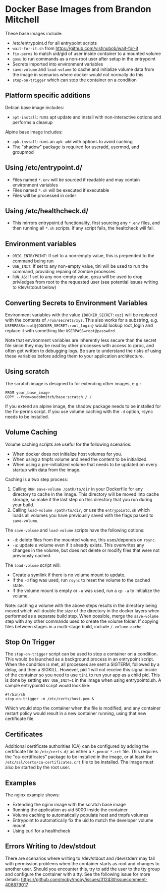 # Docker Base Images from Brandon Mitchell

These base images include:

- /etc/entrypoint.d for all entrypoint scripts
- `wait-for-it.sh` from https://github.com/vishnubob/wait-for-it
- `fix-perms` to match uid/gid of user inside container to a mounted volume
- `gosu` to run commands as a non-root user after setup in the entrypoint
- Secrets imported into environment variables 
- `save-volume` and `load-volume` to cache and initialize volume data from the
  image in scenarios where docker would not normally do this
- `stop-on-trigger` which can stop the container on a condition

## Platform specific additions

Debian base image includes:

- `apt-install`: runs apt update and install with non-interactive options and
  performs a cleanup

Alpine base image includes:

- `apk-install`: runs an `apk add` with options to avoid caching
- The "shadow" package is required for useradd, usermod, and groupmod

## Using /etc/entrypoint.d/

- Files named `*.env` will be sourced if readable and may contain environment
  variables
- Files named `*.sh` will be executed if executable
- Files will be processed in order

## Using /etc/healthcheck.d/

- This mirrors entrypoint.d functionality, first sourcing any `*.env` files,
  and then running all `*.sh` scripts. If any script fails, the healtcheck
  will fail.

## Environment variables

- `ORIG_ENTRYPOINT`: If set to a non-empty value, this is prepended to the
  command being run
- `USE_INIT`: If set to any non-empty value, tini will be used to run the
  command, providing repaing of zombie processes
- `RUN_AS`: If set to any non-empty value, gosu will be used to drop privledges
  from root to the requested user (see potential issues writing to /dev/stdout
  below)

## Converting Secrets to Environment Variables

Environment variables with the value `{DOCKER_SECRET:xyz}` will be replaced
with the contents of `/run/secrets/xyz`. This also works for a substring,
e.g. `USERPASS=root@{DOCKER_SECRET:root_login}` would lookup root_login
and replace it with something like `USERPASS=root@passw0rd`.

Note that environment variables are inherently less secure than the secret file
since they may be read by other processes with access to /proc, and often get
written to debugging logs. Be sure to understand the risks of using these
variables before adding them to your application architecture.

## Using scratch

The scratch image is designed to for extending other images, e.g.:

```
FROM your_base_image
COPY --from=sudobmitch/base:scratch / /
```

If you extend an alpine image, the shadow package needs to be installed for
the fix-perms script. If you use volume caching with the `-d` option, rsync
needs to be installed.

## Volume Caching

Volume caching scripts are useful for the following scenarios:

- When docker does not initialize host volumes for you.
- When using a tmpfs volume and need the content to be initialized.
- When using a pre-initialized volume that needs to be updated on every startup
  with data from the image.

Caching is a two step process:

1. Calling `RUN save-volume /path/to/dir` in your Dockerfile for any directory
   to cache in the image. This directory will be moved into cache storage,
   so make it the last step on this directory that you run during your build.
2. Calling `load-volume /path/to/dir`, or use the `entrypointd.sh` which loads
   all volumes you have previously saved with the flags passed to `save-volume`.

The `save-volume` and `load-volume` scripts have the following options:

- `-d`: delete files from the mounted volume, this uses/depends on `rsync`.
- `-u`: update a volume even if it already exists. This overwrites any changes
  in the volume, but does not delete or modify files that were not previously
  cached.

The `load-volume` script will:

- Create a symlink if there is no volume mount to update.
- If the `-d` flag was used, run `rsync` to reset the volume to the cached
  state.
- If the volume mount is empty or `-u` was used, run a `cp -a` to initialize
  the volume.

Note: caching a volume with the above steps results in the directory being
moved which will double the size of the directory in the docker layers when
performed as a separate build step. When possible, merge the `save-volume`
step with any other commands used to create the volume folder. If copying
files between stages in a multi-stage build, include `/.volume-cache`.

## Stop On Trigger

The `stop-on-trigger` script can be used to stop a container on a condition.
This would be launched as a background process in an entrypoint script. When
the condition is met, all processes are sent a SIGTERM, followed by a delay,
and then a SIGKILL. However, pid 1 will not receive this signal inside of the
container so you need to use `tini` to run your app as a child pid. This is
done by setting `ENV USE_INIT=1` in the image when using entrypointd.sh. A
sample entrypointd script would look like:

```
#!/bin/sh
stop-on-trigger -m /etc/certs/host.pem &
```

Which would stop the container when the file is modified, and any container
restart policy would result in a new container running, using that new
certificate file.

## Certificates

Additional certificate authorities (CA) can be configured by adding the
certificate file to `/etc/certs.d/` as either a `*.pem` or `*.crt` file.
This requires the "ca-certificates" package to be installed in the image,
or at least the `/etc/ssl/certs/ca-certificates.crt` file to be installed.
The image must also be started by the root user.

## Examples

The nginx example shows:

- Extending the nginx image with the scratch base image
- Running the application as uid 5000 inside the container
- Volume caching to automatically populate host and tmpfs volumes
- Entrypoint to automatically fix the uid to match the developer volume mount
- Using curl for a healthcheck

## Errors Writing to /dev/stdout

There are scenarios where writing to /dev/stdout and /dev/stderr may fail with
permission problems when the container starts as root and changes to another
user. Should you encounter this, try to add the user to the tty group and
configure the container with a tty. See the following issue for more details:
https://github.com/moby/moby/issues/31243#issuecomment-406879017

